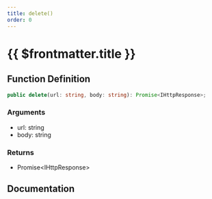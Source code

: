 ```yaml
---
title: delete()
order: 0
---
```


# {{ $frontmatter.title }}

## Function Definition

```ts
public delete(url: string, body: string): Promise<IHttpResponse>;
```

### Arguments

* url: string
* body: string

### Returns

* Promise\<IHttpResponse\>

## Documentation

<!--@include: ./parts/delete.md-->
